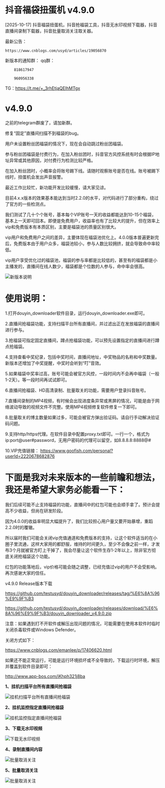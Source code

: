 # 抖音福袋扭蛋机 v4.9.0


[2025-10-17] 抖音福袋扭蛋机，抖音抢福袋工具，抖音无水印视频下载器，抖音直播间录制下载器，抖音批量取消关注取关器。

最新公告：


	https://www.cnblogs.com/usyd/articles/19056870
	

新版本的通知群：
qq群：

		818617947

  		960956338


TG：https://t.me/+_3rhEtjaQElhMTgx



# v4.9.0

之前的telegram群废了，请加新群。

修复“固定”直播间扫描不到福袋的bug。

用户未设置粉丝团福袋的情况下，现在会自动跳过粉丝团福袋。

参与粉丝团福袋是付费行为，在加入粉丝团时，抖音官方风控系统有时会根据IP地址异常或其他原因，对付费行为检测比较严格。

在加入粉丝团时，小概率会将账号踢下线。请随时观察账号是否在线。账号被踢下线时，扭蛋机会发出声音报警。

最近工作比较忙，新功能开发比较缓慢，请大家见谅。

目前4.x.x版本的效果基本能达到当时2.2.0的水平，对代码进行了部分重构，绕过了官方的一些检测点。

我们测试了几十个个账号，基本每个VIP账号一天的收益都能达到10-15个福袋，基本上一天即可回本。即便是免费用户，收益率也有了比较大的提升，但在效率上vip和免费版本有本质区别，主要是福袋池的质量区别很大。


vip用户和免费用户之间的差异，主要体现在福袋池优化上。4.0.0版本普遍更新完后，免费版本由于用户众多，福袋池较小，参与人数比较拥挤，就会导致命中率较低。

vip用户享受优化过的福袋池，福袋的参与率都是比较低的，甚至有的福袋都是小主播发的，直播间在线人数少，福袋都是个位数的人参与，命中率会很高。

![新版本说明](使用教程/7、新版本说明.png "新版本说明")

# 使用说明：

1.打开douyin_downloader软件目录，运行douyin_downloader.exe即可。

2.直播间抢福袋功能，支持扫描平台所有直播间，并过滤出正在发放福袋的直播间进行参与。

3.抢福袋可指定固定直播间，蹲点抢福袋功能，可以预先设置指定的直播间进行蹲点抢福袋。

4.支持查看中奖纪录，包括中奖时间，直播间地址，中奖物品的名称和中奖数量。新版本还增加了中奖提醒，中奖时会听到“叮”音效。

5.如果福袋中奖率过高，账号可能会被官方风控，一段时间内不会再中福袋（一般1-2天）。等一段时间再试试即可。

6.直播间抢福袋、HD高清录制、批量取关的功能，需要用户登录抖音账号。

7.直播间录制的MP4视频，有时候会出现进度条异常或黑屏的情况，可能是由于网络波动导致的视频文件不完整。使用MP4视频修复软件修复一下即可。

8.批量取关的博主数量如果过多，可能会被官方弹出验证码。请自行手动解决验证码问题。

9.支持http/https代理。在软件目录中配置proxy.txt即可。一行一个，格式为ip:port@user#password，无用户密码的代理可以留空，如8.8.8.8:8888@#

10.VIP充值链接： https://www.goofish.com/personal?userId=2220678682876


# 下面是我对未来版本的一些前瞻和想法，我还是希望大家务必能看一下：

我们后续可能不止支持福袋的功能，直播间中的红包可能也会顺手拿了。预计会提高不少收益，但尚在研发阶段。

因为4.0.0的收益率明显大幅提升了，我们比较担心用户量又要开始暴增，重蹈2.2.0时的覆辙。

所以届时我们可能会关闭vip充值通道和免费版本的支持，让这个软件适当的在小圈子里流通，这样大家用的都舒服，维持的时间更久，至少不会像之前一样，才发布3个月就被官方盯上干掉了，我会尽量让这个软件生存1-2年以上，除非官方彻底关闭抢福袋这个功能。

红包的功能落地后，vip价格可能会随之调整，已经充值过vip的用户不会受影响。再次感谢大家的信任。


v4.9.0 Release版本下载


https://github.com/testusyd/douyin_downloader/releases/tag/%E6%8A%96%E9%9F%B3

https://github.com/testusyd/douyin_downloader/releases/download/%E6%8A%96%E9%9F%B3/douyin_downloader_v4.9.0.zip


注意：如果遇到打不开软件或解压出现问题的情况，可能需要在使用本软件时临时关闭杀毒软件或Windows Defender。

关闭方式如下：


https://www.cnblogs.com/emanlee/p/17406620.html


如果还不能正常运行，可能是运行环境损坏或不全导致的，下载运行时环境，解压并覆盖到软件目录即可：

http://www.app-bos.com/iKhph321j8ba




**1、挂机扫描平台所有直播间抢福袋**

![挂机扫描平台所有直播间抢福袋](使用教程/1、挂机扫描平台所有直播间抢福袋.png "挂机扫描平台所有直播间抢福袋")

**2、挂机监控指定直播间抢福袋**

![挂机监控指定直播间抢福袋](使用教程/2、挂机监控指定直播间抢福袋.png "挂机监控指定直播间抢福袋")

**3、下载无水印视频**

![下载无水印视频](使用教程/3、下载无水印视频.png "下载无水印视频")

**4、录制直播间内容**

![批量取消关注](使用教程/4、录制直播间内容.png "录制直播间内容")

**5、批量取消关注**

![批量取消关注](使用教程/5、批量取消关注.png "批量取消关注")


